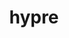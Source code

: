 ---
title: "hypre"
layout: cache
categories: [package, v0.20.1]
meta: {"versions": ["2.28.0"], "compilers": ["gcc@=11.1.0", "gcc@=7.3.1", "gcc@=7.5.0", "oneapi@=2023.0.0"], "oss": ["amzn2", "ubuntu18.04", "ubuntu20.04"], "platforms": ["linux"], "targets": ["aarch64", "neoverse_n1", "ppc64le", "x86_64", "x86_64_v3"], "stacks": ["aws-ahug", "aws-ahug-aarch64", "aws-isc", "aws-isc-aarch64", "data-vis-sdk", "e4s", "e4s-oneapi", "e4s-power", "radiuss", "radiuss-aws", "radiuss-aws-aarch64", "root"], "num_specs": 20, "num_specs_by_stack": {"root": 20, "aws-ahug-aarch64": 2, "radiuss-aws-aarch64": 2, "aws-isc-aarch64": 2, "radiuss-aws": 2, "aws-isc": 1, "aws-ahug": 1, "radiuss": 1, "e4s-power": 3, "e4s-oneapi": 1, "e4s": 4, "data-vis-sdk": 1}}
spec_details: [{"hash": "uzlpplwhhepoqhk4cen6stxgfnls5dwa", "compiler": "gcc@=7.3.1", "versions": ["2.28.0"], "os": "amzn2", "platform": "linux", "target": "aarch64", "variants": ["build_system=autotools", "~complex", "~cuda", "~debug", "+fortran", "~gptune", "~int64", "~internal-superlu", "~mixedint", "+mpi", "~openmp", "~rocm", "+shared", "~superlu-dist", "~sycl", "~umpire", "~unified-memory"], "stacks": ["root", "aws-ahug-aarch64"], "size": "-", "tarball": "https://binaries.spack.io/v0.20.1/build_cache/linux-amzn2-aarch64/gcc-7.3.1/hypre-2.28.0/linux-amzn2-aarch64-gcc-7.3.1-hypre-2.28.0-uzlpplwhhepoqhk4cen6stxgfnls5dwa.spack"}, {"hash": "gr527urjyhloobmr2hnw53vzfkngoml7", "compiler": "gcc@=7.3.1", "versions": ["2.28.0"], "os": "amzn2", "platform": "linux", "target": "aarch64", "variants": ["build_system=autotools", "~complex", "~cuda", "~debug", "+fortran", "~gptune", "~int64", "~internal-superlu", "~mixedint", "+mpi", "~openmp", "~rocm", "+shared", "~superlu-dist", "~sycl", "~umpire", "~unified-memory"], "stacks": ["root", "radiuss-aws-aarch64"], "size": "-", "tarball": "https://binaries.spack.io/v0.20.1/build_cache/linux-amzn2-aarch64/gcc-7.3.1/hypre-2.28.0/linux-amzn2-aarch64-gcc-7.3.1-hypre-2.28.0-gr527urjyhloobmr2hnw53vzfkngoml7.spack"}, {"hash": "iqq5ayw4pujysojsq5mpudurrohprncg", "compiler": "gcc@=7.3.1", "versions": ["2.28.0"], "os": "amzn2", "platform": "linux", "target": "aarch64", "variants": ["build_system=autotools", "~complex", "~cuda", "~debug", "+fortran", "~gptune", "~int64", "~internal-superlu", "~mixedint", "+mpi", "~openmp", "~rocm", "+shared", "~superlu-dist", "~sycl", "~umpire", "~unified-memory"], "stacks": ["root", "aws-isc-aarch64"], "size": "-", "tarball": "https://binaries.spack.io/v0.20.1/build_cache/linux-amzn2-aarch64/gcc-7.3.1/hypre-2.28.0/linux-amzn2-aarch64-gcc-7.3.1-hypre-2.28.0-iqq5ayw4pujysojsq5mpudurrohprncg.spack"}, {"hash": "5jjcnkzsoj5m5ihbd3xk2hpk5hjnyhpw", "compiler": "gcc@=7.3.1", "versions": ["2.28.0"], "os": "amzn2", "platform": "linux", "target": "neoverse_n1", "variants": ["build_system=autotools", "~complex", "~cuda", "~debug", "+fortran", "~gptune", "~int64", "~internal-superlu", "~mixedint", "+mpi", "~openmp", "~rocm", "+shared", "~superlu-dist", "~sycl", "~umpire", "~unified-memory"], "stacks": ["root", "aws-isc-aarch64"], "size": "-", "tarball": "https://binaries.spack.io/v0.20.1/build_cache/linux-amzn2-neoverse_n1/gcc-7.3.1/hypre-2.28.0/linux-amzn2-neoverse_n1-gcc-7.3.1-hypre-2.28.0-5jjcnkzsoj5m5ihbd3xk2hpk5hjnyhpw.spack"}, {"hash": "3oyz763cnsdpeur7odfdcmmbumjoapt4", "compiler": "gcc@=7.3.1", "versions": ["2.28.0"], "os": "amzn2", "platform": "linux", "target": "neoverse_n1", "variants": ["build_system=autotools", "~complex", "~cuda", "~debug", "+fortran", "~gptune", "~int64", "~internal-superlu", "~mixedint", "+mpi", "~openmp", "~rocm", "+shared", "~superlu-dist", "~sycl", "~umpire", "~unified-memory"], "stacks": ["root", "radiuss-aws-aarch64"], "size": "-", "tarball": "https://binaries.spack.io/v0.20.1/build_cache/linux-amzn2-neoverse_n1/gcc-7.3.1/hypre-2.28.0/linux-amzn2-neoverse_n1-gcc-7.3.1-hypre-2.28.0-3oyz763cnsdpeur7odfdcmmbumjoapt4.spack"}, {"hash": "3owpevgmntcd5kxgf6e5yyygz6b3seep", "compiler": "gcc@=7.3.1", "versions": ["2.28.0"], "os": "amzn2", "platform": "linux", "target": "neoverse_n1", "variants": ["build_system=autotools", "~complex", "~cuda", "~debug", "+fortran", "~gptune", "~int64", "~internal-superlu", "~mixedint", "+mpi", "~openmp", "~rocm", "+shared", "~superlu-dist", "~sycl", "~umpire", "~unified-memory"], "stacks": ["root", "aws-ahug-aarch64"], "size": "-", "tarball": "https://binaries.spack.io/v0.20.1/build_cache/linux-amzn2-neoverse_n1/gcc-7.3.1/hypre-2.28.0/linux-amzn2-neoverse_n1-gcc-7.3.1-hypre-2.28.0-3owpevgmntcd5kxgf6e5yyygz6b3seep.spack"}, {"hash": "z4ya5nzz2spbwm545ljavrbdazh345nf", "compiler": "gcc@=7.3.1", "versions": ["2.28.0"], "os": "amzn2", "platform": "linux", "target": "x86_64_v3", "variants": ["build_system=autotools", "~complex", "~cuda", "~debug", "+fortran", "~gptune", "~int64", "~internal-superlu", "~mixedint", "+mpi", "~openmp", "~rocm", "+shared", "~superlu-dist", "~sycl", "~umpire", "~unified-memory"], "stacks": ["radiuss-aws", "root"], "size": "-", "tarball": "https://binaries.spack.io/v0.20.1/build_cache/linux-amzn2-x86_64_v3/gcc-7.3.1/hypre-2.28.0/linux-amzn2-x86_64_v3-gcc-7.3.1-hypre-2.28.0-z4ya5nzz2spbwm545ljavrbdazh345nf.spack"}, {"hash": "rqiqpfmvrqop3o2cgl6jweknr5fujggh", "compiler": "gcc@=7.3.1", "versions": ["2.28.0"], "os": "amzn2", "platform": "linux", "target": "x86_64_v3", "variants": ["build_system=autotools", "~complex", "+cuda", "cuda_arch=70", "~debug", "+fortran", "~gptune", "~int64", "~internal-superlu", "~mixedint", "+mpi", "~openmp", "~rocm", "+shared", "~superlu-dist", "~sycl", "~umpire", "~unified-memory"], "stacks": ["radiuss-aws", "root"], "size": "-", "tarball": "https://binaries.spack.io/v0.20.1/build_cache/linux-amzn2-x86_64_v3/gcc-7.3.1/hypre-2.28.0/linux-amzn2-x86_64_v3-gcc-7.3.1-hypre-2.28.0-rqiqpfmvrqop3o2cgl6jweknr5fujggh.spack"}, {"hash": "ya2ustr3cqecwrxqqjqad3uqfkvir4e6", "compiler": "gcc@=7.3.1", "versions": ["2.28.0"], "os": "amzn2", "platform": "linux", "target": "x86_64_v3", "variants": ["build_system=autotools", "~complex", "~cuda", "~debug", "+fortran", "~gptune", "~int64", "~internal-superlu", "~mixedint", "+mpi", "~openmp", "~rocm", "+shared", "~superlu-dist", "~sycl", "~umpire", "~unified-memory"], "stacks": ["root", "aws-isc"], "size": "-", "tarball": "https://binaries.spack.io/v0.20.1/build_cache/linux-amzn2-x86_64_v3/gcc-7.3.1/hypre-2.28.0/linux-amzn2-x86_64_v3-gcc-7.3.1-hypre-2.28.0-ya2ustr3cqecwrxqqjqad3uqfkvir4e6.spack"}, {"hash": "rchehzedut3i3ke32bfuqs7yudfq4g4s", "compiler": "gcc@=7.3.1", "versions": ["2.28.0"], "os": "amzn2", "platform": "linux", "target": "x86_64_v3", "variants": ["build_system=autotools", "~complex", "~cuda", "~debug", "+fortran", "~gptune", "~int64", "~internal-superlu", "~mixedint", "+mpi", "~openmp", "~rocm", "+shared", "~superlu-dist", "~sycl", "~umpire", "~unified-memory"], "stacks": ["aws-ahug", "root"], "size": "-", "tarball": "https://binaries.spack.io/v0.20.1/build_cache/linux-amzn2-x86_64_v3/gcc-7.3.1/hypre-2.28.0/linux-amzn2-x86_64_v3-gcc-7.3.1-hypre-2.28.0-rchehzedut3i3ke32bfuqs7yudfq4g4s.spack"}, {"hash": "pfw35u765fofbameiz5weggkz6lrx7zm", "compiler": "gcc@=7.5.0", "versions": ["2.28.0"], "os": "ubuntu18.04", "platform": "linux", "target": "x86_64_v3", "variants": ["build_system=autotools", "~complex", "~cuda", "~debug", "+fortran", "~gptune", "~int64", "~internal-superlu", "~mixedint", "+mpi", "~openmp", "~rocm", "+shared", "~superlu-dist", "~sycl", "~umpire", "~unified-memory"], "stacks": ["root", "radiuss"], "size": "-", "tarball": "https://binaries.spack.io/v0.20.1/build_cache/linux-ubuntu18.04-x86_64_v3/gcc-7.5.0/hypre-2.28.0/linux-ubuntu18.04-x86_64_v3-gcc-7.5.0-hypre-2.28.0-pfw35u765fofbameiz5weggkz6lrx7zm.spack"}, {"hash": "pfx3u3i3asbjvmksnv66dvc7n3rybwgs", "compiler": "gcc@=11.1.0", "versions": ["2.28.0"], "os": "ubuntu20.04", "platform": "linux", "target": "ppc64le", "variants": ["build_system=autotools", "~complex", "~cuda", "~debug", "+fortran", "~gptune", "~int64", "~internal-superlu", "~mixedint", "+mpi", "~openmp", "~rocm", "+shared", "~superlu-dist", "~sycl", "~umpire", "~unified-memory"], "stacks": ["root", "e4s-power"], "size": "-", "tarball": "https://binaries.spack.io/v0.20.1/build_cache/linux-ubuntu20.04-ppc64le/gcc-11.1.0/hypre-2.28.0/linux-ubuntu20.04-ppc64le-gcc-11.1.0-hypre-2.28.0-pfx3u3i3asbjvmksnv66dvc7n3rybwgs.spack"}, {"hash": "sm2qp7o6ebnz6gfgvpbrgzxzz6tww5fk", "compiler": "gcc@=11.1.0", "versions": ["2.28.0"], "os": "ubuntu20.04", "platform": "linux", "target": "ppc64le", "variants": ["build_system=autotools", "~complex", "~cuda", "~debug", "+fortran", "~gptune", "~int64", "~internal-superlu", "~mixedint", "+mpi", "~openmp", "~rocm", "+shared", "~superlu-dist", "~sycl", "~umpire", "~unified-memory"], "stacks": ["root", "e4s-power"], "size": "-", "tarball": "https://binaries.spack.io/v0.20.1/build_cache/linux-ubuntu20.04-ppc64le/gcc-11.1.0/hypre-2.28.0/linux-ubuntu20.04-ppc64le-gcc-11.1.0-hypre-2.28.0-sm2qp7o6ebnz6gfgvpbrgzxzz6tww5fk.spack"}, {"hash": "thhgb64i6rnayfdql3dul7vyqatyiujz", "compiler": "gcc@=11.1.0", "versions": ["2.28.0"], "os": "ubuntu20.04", "platform": "linux", "target": "ppc64le", "variants": ["build_system=autotools", "~complex", "+cuda", "cuda_arch=70", "~debug", "+fortran", "~gptune", "~int64", "~internal-superlu", "~mixedint", "+mpi", "~openmp", "~rocm", "+shared", "~superlu-dist", "~sycl", "~umpire", "~unified-memory"], "stacks": ["root", "e4s-power"], "size": "-", "tarball": "https://binaries.spack.io/v0.20.1/build_cache/linux-ubuntu20.04-ppc64le/gcc-11.1.0/hypre-2.28.0/linux-ubuntu20.04-ppc64le-gcc-11.1.0-hypre-2.28.0-thhgb64i6rnayfdql3dul7vyqatyiujz.spack"}, {"hash": "g2nhph6y6dkitig4swozyzzfr65bqftj", "compiler": "oneapi@=2023.0.0", "versions": ["2.28.0"], "os": "ubuntu20.04", "platform": "linux", "target": "x86_64", "variants": ["build_system=autotools", "~complex", "~cuda", "~debug", "+fortran", "~gptune", "~int64", "~internal-superlu", "~mixedint", "+mpi", "~openmp", "~rocm", "+shared", "~superlu-dist", "~sycl", "~umpire", "~unified-memory"], "stacks": ["root", "e4s-oneapi"], "size": "-", "tarball": "https://binaries.spack.io/v0.20.1/build_cache/linux-ubuntu20.04-x86_64/oneapi-2023.0.0/hypre-2.28.0/linux-ubuntu20.04-x86_64-oneapi-2023.0.0-hypre-2.28.0-g2nhph6y6dkitig4swozyzzfr65bqftj.spack"}, {"hash": "4vcf2mrrmxzypkti6mp5qx7lezdsx7oc", "compiler": "gcc@=11.1.0", "versions": ["2.28.0"], "os": "ubuntu20.04", "platform": "linux", "target": "x86_64_v3", "variants": ["build_system=autotools", "~complex", "~cuda", "~debug", "+fortran", "~gptune", "~int64", "~internal-superlu", "~mixedint", "+mpi", "~openmp", "~rocm", "+shared", "~superlu-dist", "~sycl", "~umpire", "~unified-memory"], "stacks": ["root", "e4s"], "size": "-", "tarball": "https://binaries.spack.io/v0.20.1/build_cache/linux-ubuntu20.04-x86_64_v3/gcc-11.1.0/hypre-2.28.0/linux-ubuntu20.04-x86_64_v3-gcc-11.1.0-hypre-2.28.0-4vcf2mrrmxzypkti6mp5qx7lezdsx7oc.spack"}, {"hash": "56cvflkpswy7s7qp6dxttfvij6t3h5ir", "compiler": "gcc@=11.1.0", "versions": ["2.28.0"], "os": "ubuntu20.04", "platform": "linux", "target": "x86_64_v3", "variants": ["build_system=autotools", "~complex", "~cuda", "~debug", "+fortran", "~gptune", "~int64", "~internal-superlu", "~mixedint", "+mpi", "~openmp", "~rocm", "+shared", "~superlu-dist", "~sycl", "~umpire", "~unified-memory"], "stacks": ["root", "data-vis-sdk"], "size": "-", "tarball": "https://binaries.spack.io/v0.20.1/build_cache/linux-ubuntu20.04-x86_64_v3/gcc-11.1.0/hypre-2.28.0/linux-ubuntu20.04-x86_64_v3-gcc-11.1.0-hypre-2.28.0-56cvflkpswy7s7qp6dxttfvij6t3h5ir.spack"}, {"hash": "zs3ykj7hgqdigia4s3sxiamyh6hrkehu", "compiler": "gcc@=11.1.0", "versions": ["2.28.0"], "os": "ubuntu20.04", "platform": "linux", "target": "x86_64_v3", "variants": ["build_system=autotools", "~complex", "~cuda", "~debug", "+fortran", "~gptune", "~int64", "~internal-superlu", "~mixedint", "+mpi", "~openmp", "~rocm", "+shared", "~superlu-dist", "~sycl", "~umpire", "~unified-memory"], "stacks": ["root", "e4s"], "size": "-", "tarball": "https://binaries.spack.io/v0.20.1/build_cache/linux-ubuntu20.04-x86_64_v3/gcc-11.1.0/hypre-2.28.0/linux-ubuntu20.04-x86_64_v3-gcc-11.1.0-hypre-2.28.0-zs3ykj7hgqdigia4s3sxiamyh6hrkehu.spack"}, {"hash": "fx7rzxs5ezm3a2l5jwhfipguksjcyoda", "compiler": "gcc@=11.1.0", "versions": ["2.28.0"], "os": "ubuntu20.04", "platform": "linux", "target": "x86_64_v3", "variants": ["build_system=autotools", "~complex", "+cuda", "cuda_arch=80", "~debug", "+fortran", "~gptune", "~int64", "~internal-superlu", "~mixedint", "+mpi", "~openmp", "~rocm", "+shared", "~superlu-dist", "~sycl", "~umpire", "~unified-memory"], "stacks": ["root", "e4s"], "size": "-", "tarball": "https://binaries.spack.io/v0.20.1/build_cache/linux-ubuntu20.04-x86_64_v3/gcc-11.1.0/hypre-2.28.0/linux-ubuntu20.04-x86_64_v3-gcc-11.1.0-hypre-2.28.0-fx7rzxs5ezm3a2l5jwhfipguksjcyoda.spack"}, {"hash": "wjixmwkwhn4wdl7d7ahvnl4c5i2ojmz5", "compiler": "gcc@=11.1.0", "versions": ["2.28.0"], "os": "ubuntu20.04", "platform": "linux", "target": "x86_64_v3", "variants": ["amdgpu_target=gfx90a", "build_system=autotools", "~complex", "~cuda", "~debug", "+fortran", "~gptune", "~int64", "~internal-superlu", "~mixedint", "+mpi", "~openmp", "+rocm", "+shared", "~superlu-dist", "~sycl", "~umpire", "~unified-memory"], "stacks": ["root", "e4s"], "size": "-", "tarball": "https://binaries.spack.io/v0.20.1/build_cache/linux-ubuntu20.04-x86_64_v3/gcc-11.1.0/hypre-2.28.0/linux-ubuntu20.04-x86_64_v3-gcc-11.1.0-hypre-2.28.0-wjixmwkwhn4wdl7d7ahvnl4c5i2ojmz5.spack"}]
---